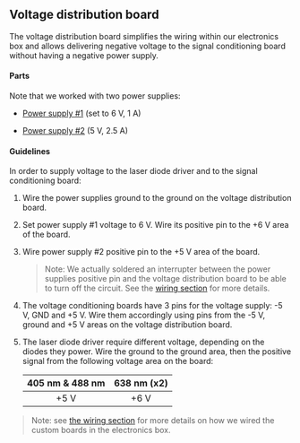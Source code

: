 ## Voltage distribution board

The voltage distribution board simplifies the wiring within our electronics box and allows delivering negative voltage to the signal conditioning board without having a negative power supply.

#### Parts

Note that we worked with two power supplies:

- [Power supply #1](https://www.reichelt.com/de/en/eco-friendly-plug-in-power-supply-max-1000-ma-usb-mw-3k10gs-p87339.html?&trstct=pos_0) (set to 6 V, 1 A)

- [Power supply #2](https://www.reichelt.com/de/de/steckernetzteil-12-w-5-v-2-4-a-stabilisiert-gs15e-1p1j-p161604.html?&trstct=pos_0) (5 V, 2.5 A)

  

#### Guidelines

In order to supply voltage to the laser diode driver and to the signal conditioning board:

1. Wire the power supplies ground to the ground on the voltage distribution board.

2. Set power supply #1 voltage to 6 V. Wire its positive pin to the +6 V area of the board.

3. Wire power supply #2 positive pin to the +5 V area of the board.

   > Note: We actually soldered an interrupter between the power supplies positive pin and the voltage distribution board to be able to turn off the circuit. See the [wiring section]() for more details.

4. The voltage conditioning boards have 3 pins for the voltage supply: -5 V, GND and +5 V. Wire them accordingly using pins from the -5 V, ground and +5 V areas on the voltage distribution board.

5. The laser diode driver require different voltage, depending on the diodes they power. Wire the ground to the ground area, then the positive signal from the following voltage area on the board:

   | 405 nm & 488 nm | 638 nm (x2) |
   | :-------------: | :---------: |
   |      +5 V       |    +6 V     |

   

> Note: see [the wiring section]() for more details on how we wired the custom boards in the electronics box.

